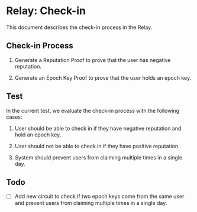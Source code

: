 # Relay: Check-in

This document describes the check-in process in the Relay.

## Check-in Process

1. Generate a Reputation Proof to prove that the user has negative reputation.

2. Generate an Epoch Key Proof to prove that the user holds an epoch key.

## Test

In the current test, we evaluate the check-in process with the following cases:

1. User should be able to check in if they have negative reputation and hold an epoch key.

2. User should not be able to check in if they have positive reputation.

3. System should prevent users from claiming multiple times in a single day.

## Todo

-   [ ] Add new circuit to check if two epoch keys come from the same user and prevent users from claiming multiple times in a single day.
